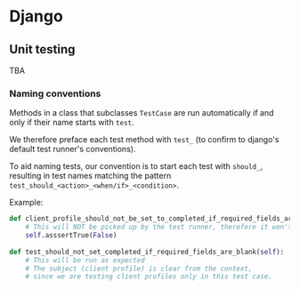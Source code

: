 # Django

## Unit testing

TBA

### Naming conventions

Methods in a class that subclasses `TestCase` are run automatically if and only if their name starts with `test`.

We therefore preface each test method with `test_` (to confirm to django's default test runner's conventions).

To aid naming tests, our convention is to start each test with `should_`, resulting in test names matching the pattern `test_should_<action>_<when/if>_<condition>`.

Example:
```python
def client_profile_should_not_be_set_to_completed_if_required_fields_are_blank(self):
    # This will NOT be picked up by the test runner, therefore it won't fail
    self.asssertTrue(False)
    
def test_should_not_set_completed_if_required_fields_are_blank(self):
    # This will be run as expected
    # The subject (client profile) is clear from the context, 
    # since we are testing client profiles only in this test case.
```